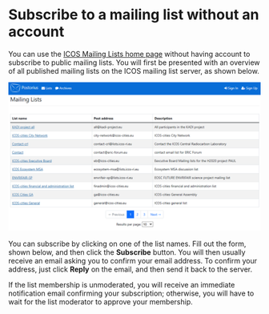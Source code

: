 # Subscribe to a mailing list without an account

You can use the [ICOS Mailing Lists home page](https://lists.icos-ri.eu) without
having account to subscribe to public mailing lists. You will first be presented
with an overview of all published mailing lists on the ICOS mailing list server,
as shown below.

![Screenshot of home page of ICOS Mailing Lists](img/mailing_list_home.png)

You can subscribe by clicking on one of the list names. Fill out the form, shown
below, and then click the **Subscribe** button. You will then usually receive an
email asking you to confirm your email address. To confirm your address, just
click **Reply** on the email, and then send it back to the server.

If the list membership is unmoderated, you will receive an immediate
notification email confirming your subscription; otherwise, you will have to
wait for the list moderator to approve your membership.